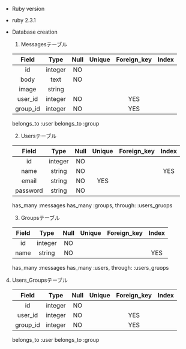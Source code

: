 
* Ruby version
- ruby 2.3.1

* Database creation

  1. Messagesテーブル

    | Field | Type    | Null  | Unique | Foreign_key | Index|
    | :----:| :----:  | :----:| :----: | :-------:| :----:|
    | id    | integer | NO    |        |          |       |
    | body  | text    | NO    |        |          |       |
    | image | string  |       |        |          |       |
    | user_id | integer  | NO |        | YES      |       |
    | group_id | integer | NO |        | YES      |       |

    belongs_to :user
    belongs_to :group

  2. Usersテーブル

    | Field | Type    | Null  | Unique| Foreign_key | Index |
    | :----:| :----:  | :----:| :----:| :----------:| :----:|
    | id    | integer | NO    |       |             |       |
    | name  | string  | NO    |       |             |   YES |
    | email | string  | NO    | YES   |             |       |
    | password | string | NO  |       |             |       |

    has_many :messages
    has_many :groups, through: :users_gruops

  3. Groupsテーブル

    | Field | Type    | Null  | Unique| Foreign_key | Index |
    | :----:| :----:  | :----:| :----:| :----------:| :----:|
    | id    | integer | NO    |       |             |       |
    | name  | string  | NO    |       |             |   YES |

    has_many :messages
    has_many :users,  through: :users_gruops

 4. Users_Groupsテーブル

    | Field    | Type    | Null  | Unique| Foreign_key | Index |
    | :----:   | :----:  | :----:| :----:| :----------:| :----:|
    | id       | integer | NO    |       |             |       |
    | user_id  | integer | NO    |       | YES         |       |
    | group_id | integer | NO    |       | YES         |       |

    belongs_to :user
    belongs_to :group
